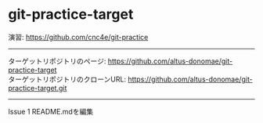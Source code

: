 # git-practice-target
演習: https://github.com/cnc4e/git-practice

---

ターゲットリポジトリのページ: https://github.com/altus-donomae/git-practice-target  
ターゲットリポジトリのクローンURL: https://github.com/altus-donomae/git-practice-target.git

---

Issue 1
README.mdを編集